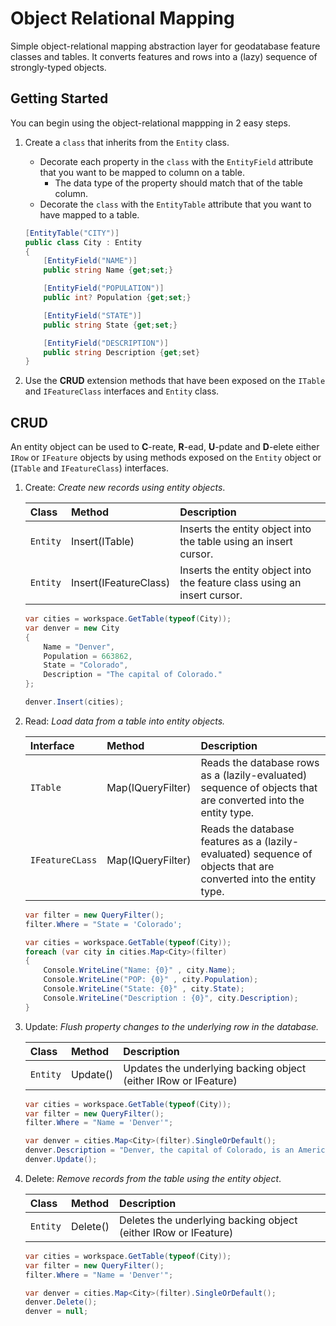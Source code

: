 # Object Relational Mapping

Simple object-relational mapping abstraction layer for geodatabase feature classes and tables. It converts features and rows into a (lazy) sequence of strongly-typed objects.

## Getting Started

You can begin using the object-relational mappping in 2 easy steps.

1. Create a `class` that inherits from the `Entity` class.
    * Decorate each property in the `class` with the `EntityField` attribute that you want to be mapped to column on a table.
        * The data type of the property should match that of the table column.
    * Decorate the `class` with the `EntityTable` attribute that you want to have mapped to a table.

    ```c#
    [EntityTable("CITY")]
    public class City : Entity
    {
        [EntityField("NAME")]
        public string Name {get;set;}

        [EntityField("POPULATION")]
        public int? Population {get;set;}

        [EntityField("STATE")]
        public string State {get;set;}

        [EntityField("DESCRIPTION")]
        public string Description {get;set}
    }
    ```
1. Use the **CRUD** extension methods that have been exposed on the `ITable` and `IFeatureClass` interfaces and `Entity` class.

## CRUD

An entity object can be used to **C**-reate, **R**-ead, **U**-pdate and **D**-elete either `IRow` or `IFeature` objects by using methods exposed on the `Entity` object or (`ITable` and `IFeatureClass`) interfaces.

1. Create: *Create new records using entity objects*.

    Class                   | Method                        | Description
    :-----------------------|:------------------------------|:----------------------|
    `Entity`                | Insert(ITable)                | Inserts the entity object into the table using an insert cursor.
    `Entity`                | Insert(IFeatureClass)         | Inserts the entity object into the feature class using an insert cursor. 

    ```c#
    var cities = workspace.GetTable(typeof(City));
    var denver = new City
    {
        Name = "Denver",
        Population = 663862,
        State = "Colorado",
        Description = "The capital of Colorado."
    };

    denver.Insert(cities);
    ```
1. Read: *Load data from a table into entity objects.*

    Interface               | Method                        | Description
    :-----------------------|:------------------------------|:----------------------|
    `ITable`                | Map(IQueryFilter)             | Reads the database rows as a (lazily-evaluated) sequence of objects that are converted into the entity type.
    `IFeatureCLass`         | Map(IQueryFilter)             | Reads the database features as a (lazily-evaluated) sequence of objects that are converted into the entity type.

    ```c#
    var filter = new QueryFilter();
    filter.Where = "State = 'Colorado';

    var cities = workspace.GetTable(typeof(City));
    foreach (var city in cities.Map<City>(filter)
    {
        Console.WriteLine("Name: {0}" , city.Name);
        Console.WriteLine("POP: {0}" , city.Population);
        Console.WriteLine("State: {0}" , city.State);
        Console.WriteLine("Description : {0}", city.Description);
    }
    ```
1. Update: *Flush property changes to the underlying row in the database.*

    Class                   | Method                        | Description
    :-----------------------|:------------------------------|:----------------------|
    `Entity`                | Update()                      | Updates the underlying backing object (either IRow or IFeature)

    ```c#
    var cities = workspace.GetTable(typeof(City));
    var filter = new QueryFilter();
    filter.Where = "Name = 'Denver'";

    var denver = cities.Map<City>(filter).SingleOrDefault();
    denver.Description = "Denver, the capital of Colorado, is an American metropolis dating to the Old West era. Larimer Square, the city’s oldest block, features landmark 19th-century buildings.";
    denver.Update();

    ```

1. Delete: *Remove records from the table using the entity object*.

    Class                   | Method                        | Description
    :-----------------------|:------------------------------|:----------------------|
    `Entity`                | Delete()                      | Deletes the underlying backing object (either IRow or IFeature)

    ```c#
    var cities = workspace.GetTable(typeof(City));
    var filter = new QueryFilter();
    filter.Where = "Name = 'Denver'";

    var denver = cities.Map<City>(filter).SingleOrDefault();
    denver.Delete();
    denver = null;
    ```